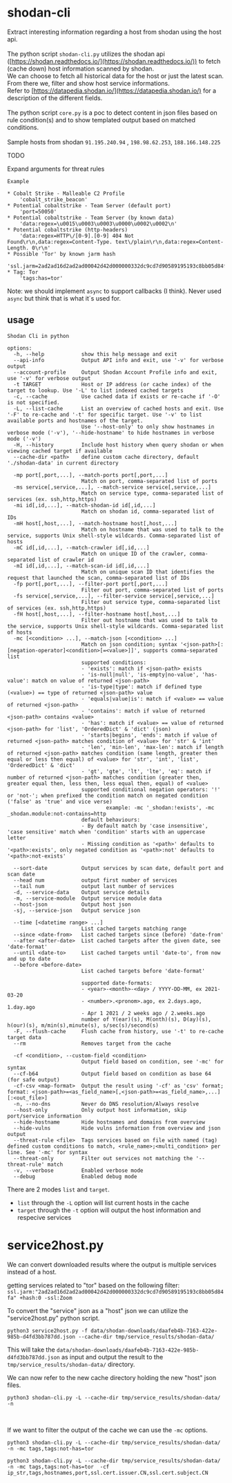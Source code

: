 # shodan-cli

Extract interesting information regarding a host from shodan using the host api.
<br>
<br>
The python script `shodan-cli.py` utilizes the shodan api ([https://shodan.readthedocs.io/](https://shodan.readthedocs.io/)) to fetch (cache down) host information scanned by shodan.
<br>
We can choose to fetch all historical data for the host or just the latest scan. From there we, filter and show host service informations.
<br>
Refer to [https://datapedia.shodan.io/](https://datapedia.shodan.io/) for a description of the different fields.
<br>
<br>
The python script `core.py` is a poc to detect content in json files based on rule condition(s) and to show templated output based on matched conditions.
<br>
<br>
Sample hosts from shodan `91.195.240.94` , `198.98.62.253`, `188.166.148.225`

TODO

Expand arguments for threat rules

`Example`

```
* Cobalt Strike - Malleable C2 Profile
	'cobalt_strike_beacon'
* Potential cobaltstrike - Team Server (default port)
	'port=50050'
* Potential cobaltstrike - Team Server (by known data)
	'data:regex=\u0015\u0003\u0003\u0000\u0002\u0002\n'
* Potential cobaltstrike (http-headers)
	'data:regex=HTTP\/[0-9].[0-9] 404 Not Found\r\n,data:regex=Content-Type. text\/plain\r\n,data:regex=Content-Length. 0\r\n'
* Possible 'Tor' by known jarm hash
	'ssl.jarm=2ad2ad16d2ad2ad00042d42d000000332dc9cd7d90589195193c8bb05d84fa,hash=0'
* Tag: Tor
	'tags:has=tor'
```

Note: we should implement `async` to support callbacks (I think). Never used `async` but think that is what it´s used for.

## usage

```
Shodan Cli in python

options:
  -h, --help            show this help message and exit
  --api-info            Output API info and exit, use '-v' for verbose output
  --account-profile     Output Shodan Account Profile info and exit, use '-v' for verbose output
  -t TARGET             Host or IP address (or cache index) of the target to lookup. Use '-L' to list indexed cached targets
  -c, --cache           Use cached data if exists or re-cache if '-O' is not specified.
  -L, --list-cache      List an overview of cached hosts and exit. Use '-F' to re-cache and '-t' for specific target. Use '-v' to list available ports and hostnames of the target.
                        Use '--host-only' to only show hostnames in verbose mode ('-v'), '--hide-hostname' to hide hostnames in verbose mode ('-v')
  -H, --history         Include host history when query shodan or when viewing cached target if available
  --cache-dir <path>    define custom cache directory, default './shodan-data' in current directory
                        
  -mp port[,port,...], --match-ports port[,port,...]
                        Match on port, comma-separated list of ports
  -ms service[,service,...], --match-service service[,service,...]
                        Match on service type, comma-separated list of services (ex. ssh,http,https)
  -mi id[,id,...], --match-shodan-id id[,id,...]
                        Match on shodan id, comma-separated list of IDs
  -mH host[,host,...], --match-hostname host[,host,...]
                        Match on hostname that was used to talk to the service, supports Unix shell-style wildcards. Comma-separated list of hosts
  -mC id[,id,...], --match-crawler id[,id,...]
                        Match on unique ID of the crawler, comma-separated list of crawler id
  -mI id[,id,...], --match-scan-id id[,id,...]
                        Match on unique scan ID that identifies the request that launched the scan, comma-separated list of IDs
  -fp port[,port,...], --filter-port port[,port,...]
                        Filter out port, comma-separated list of ports
  -fs service[,service,...], --filter-service service[,service,...]
                        Filter out service type, comma-separated list of services (ex. ssh,http,https)
  -fH host[,host,...], --filter-hostname host[,host,...]
                        Filter out hostname that was used to talk to the service, supports Unix shell-style wildcards. Comma-separated list of hosts
  -mc [<condition> ...], --match-json [<condition> ...]
                        Match on json condition; syntax '<json-path>[:[negation-operator]<condition>[=<value>]]', supports comma-separated list
                        supported conditions:
                        - 'exists': match if <json-path> exists
                        - 'is-null|null', 'is-empty|no-value', 'has-value': match on value of returned <json-path>
                        - 'is-type|type': match if defined type (<value>) == type of returned <json-path> value
                        - 'equals|value|is': match if <value> == value of returned <json-path>
                        - 'contains': match if value of returned <json-path> contains <value>
                        - 'has': match if <value> == value of returned <json-path> for 'list', 'OrderedDict' & 'dict' (json) 
                        - 'starts|begins', 'ends': match if value of returned <json-path> matches condition of <value> for 'str' & 'int'
                        - 'len', 'min-len', 'max-len': match if length of returned <json-path> matches condition (same length, greater then equal or less then equal) of <value> for 'str', 'int', 'list', 'OrderedDict' & 'dict'
                        - 'gt', 'gte', 'lt', 'lte', 'eq': match if number of returned <json-path> matches condition (greater then, greater equal then, less then, less equal then, equal) of <value>
                        supported conditional negation operators: '!' or 'not-'; when prefixed the condition match on negated condition ('false' as 'true' and vice verse)
                                example: -mc '_shodan:!exists', -mc _shodan.module:not-contains=http
                        default behaviours:
                        - By default match by 'case insensitive', 'case sensitive' match when 'condition' starts with an uppercase letter
                        - Missing condition as '<path>' defaults to '<path>:exists', only negated condition as '<path>:not' defaults to '<path>:not-exists'
                        
  --sort-date           Output services by scan date, default port and scan date
  --head num            output first number of services
  --tail num            output last number of services
  -d, --service-data    Output service details
  -m, --service-module  Output service module data
  --host-json           Output host json
  -sj, --service-json   Output service json
                        
  --time [<datetime range> ...]
                        List cached targets matching range
  --since <date-from>   List cached targets since (before) 'date-from'
  --after <after-date>  List cached targets after the given date, see 'date-format'
  --until <date-to>     List cached targets until 'date-to', from now and up to date
  --before <before-date>
                        List cached targets before 'date-format'
                        
                        supported date-formats:
                        - <year>-<month>-<day> / YYYY-DD-MM, ex 2021-03-20
                        - <number>.<pronom>.ago, ex 2.days.ago, 1.day.ago
                        - Apr 1 2021 / 2 weeks ago / 2.weeks.ago
                        number of Y(ear)(s), M(onth)(s), D(ay)(s), h(our)(s), m/min(s),minute(s), s/sec(s)/second(s)
  -F, --flush-cache     Flush cache from history, use '-t' to re-cache target data
  --rm                  Removes target from the cache
                        
  -cf <condition>, --custom-field <condition>
                        Output field based on condition, see '-mc' for syntax
  --cf-b64              Output field based on condition as base 64 (for safe output)
  -cf-csv <map-format>  Output the result using '-cf' as 'csv' format; format: <json-path>=<as_field_name>[,<json-path>=<as_field_name>,...][:<out_file>]
  -n, --no-dns          Never do DNS resolution/Always resolve
  --host-only           Only output host information, skip port/service information
  --hide-hostname       Hide hostnames and domains from overview
  --hide-vulns          Hide vulns information from overview and json output
  --threat-rule <file>  Tags services based on file with named (tag) defined custom conditions to match, <rule_name>;<multi_condition> per line. See '-mc' for syntax
  --threat-only         Filter out services not matching the '--threat-rule' match
  -v, --verbose         Enabled verbose mode
  --debug               Enabled debug mode
```

There are 2 modes `list` and `target`.

- `list`   through the `-L` option will list current hosts in the cache
- `target` through the `-t` option will output the host information and respecive services

# service2host.py

We can convert downloaded results where the output is multiple services instead of a host.

getting services related to "tor" based on the following filter:  
`ssl.jarm:"2ad2ad16d2ad2ad00042d42d000000332dc9cd7d90589195193c8bb05d84fa" +hash:0 -ssl:Zoom`

To convert the "service" json as a "host" json we can utilize the "service2host.py" python script.

```
python3 service2host.py -f data/shodan-downloads/daafeb4b-7163-422e-985b-d4fd3bb787dd.json --cache-dir tmp/service_results/shodan-data/
```

This will take the `data/shodan-downloads/daafeb4b-7163-422e-985b-d4fd3bb787dd.json` as input and output the result to the `tmp/service_results/shodan-data/` directory.

We can now refer to the new cache directory holding the new "host" json files.

```
python3 shodan-cli.py -L --cache-dir tmp/service_results/shodan-data/ -n
```

<br>
<p>

If we want to filter the output of the cache we can use the `-mc` options.

```
python3 shodan-cli.py -L --cache-dir tmp/service_results/shodan-data/ -n -mc tags,tags:not-has=tor

python3 shodan-cli.py -L --cache-dir tmp/service_results/shodan-data/ -n -mc tags,tags:not-has=tor  -cf ip_str,tags,hostnames,port,ssl.cert.issuer.CN,ssl.cert.subject.CN
```
